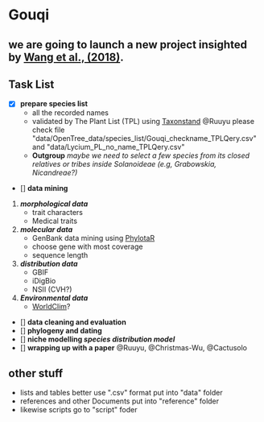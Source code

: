 # Gouqi

## we are going to launch a new project insighted by [Wang et al., (2018)](http://rspb.royalsocietypublishing.org/content/285/1890/20181742?from=groupmessage).

## Task List
- [x] **prepare species list**
	* all the recorded names
	* validated by The Plant List (TPL) using [Taxonstand](https://cran.r-project.org/package=Taxonstand)
	@Ruuyu please check file "data/OpenTree_data/species_list/Gouqi_checkname_TPLQery.csv" and "data/Lycium_PL_no_name_TPLQery.csv"
	* **Outgroup**
		_maybe we need to select a few species from its closed relatives or tribes inside Solanoideae (e.g, Grabowskia, Nicandreae?)_
- [] **data mining**
1. **_morphological data_**
	* trait characters
	* Medical traits
2. **_molecular data_**
	* GenBank data mining using [PhylotaR](https://github.com/ropensci/phylotaR)
	* choose gene with most coverage
	* sequence length
3. **_distribution data_**
	* GBIF
	* iDigBio
	* NSII (CVH?)
4. **_Environmental data_**
	* [WorldClim](http://www.worldclim.org/)?

- [] **data cleaning and evaluation**
- [] **phylogeny and dating**
- [] **niche modelling _species distribution model_**
- [] **wrapping up with a paper**
		@Ruuyu, @Christmas-Wu, @Cactusolo

## other stuff
* lists and tables better use ".csv" format put into "data" folder
* references and other Documents put into "reference" folder
* likewise scripts go to "script" foder

